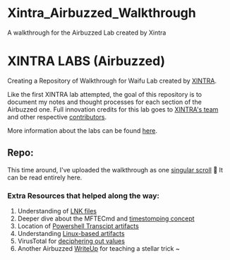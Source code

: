 # Xintra_Airbuzzed_Walkthrough
A walkthrough for the Airbuzzed Lab created by Xintra

# XINTRA LABS (Airbuzzed)
Creating a Repository of Walkthrough for Waifu Lab created by [XINTRA](https://www.xintra.org/). 

Like the first XINTRA lab attempted, the goal of this repository is to document my notes and thought processes for each section of the Airbuzzed one. 
Full innovation credits for this lab goes to [XINTRA's team](https://www.xintra.org/#:~:text=Learn%20from%20our%0AExperienced%20Trainers) and other respective [contributors](https://www.xintra.org/labs#:~:text=BEHIND%20THE%20LAB-,Lab%20Contributors,-Each%20lab%20is). 

More information about the labs can be found [here](https://www.xintra.org/labs).

## Repo:
This time around, I've uploaded the walkthrough as one [singular scroll](https://github.com/Ragmthy/Xintra_Airbuzzed_Walkthrough/blob/main/Airbuzzed%20Lab%20Walkthrough%20-%20Final.md) 📜 It can be read entirely here.

### Extra Resources that helped along the way:
1. Understanding of [LNK files](https://belkasoft.com/forensic-analysis-of-lnk-files)
2. Deeper dive about the MFTECmd and [timestomping concept](https://www.youtube.com/watch?v=_qElVZJqlGY&t=860s)
3. Location of [Powershell Transcipt artifacts](https://www.magnetforensics.com/blog/the-importance-of-powershell-logs-in-digital-forensics/)
4. Understanding [Linux-based artifacts](https://trustedsec.com/blog/incident-response-bring-out-the-body-file)
5. VirusTotal for [deciphering out values](https://www.virustotal.com/gui/home/upload)
6. Another Airbuzzed [WriteUp](https://mashtitle.com/2025/06/09/airbuzzed-write-up) for teaching a stellar trick ~

